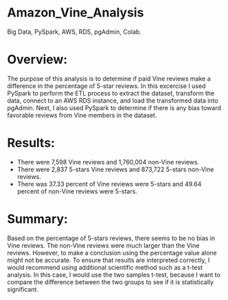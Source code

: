 # Amazon_Vine_Analysis
Big Data, PySpark, AWS, RDS, pgAdmin, Colab.

# Overview:

The purpose of this analysis is to determine if paid Vine reviews make a difference in the percentage of 5-star reviews.  In this excercise I used PySpark to perform the ETL process to extract the dataset, transform the data, connect to an AWS RDS instance, and load the transformed data into pgAdmin. Next, I also used PySpark to determine if there is any bias toward favorable reviews from Vine members in the dataset. 

# Results:

  - There were 7,598 Vine reviews and 1,760,004 non-Vine reviews.
  - There were 2,837 5-stars Vine reviews and 873,722 5-stars non-Vine reviews.
  - There was 37.33 percent of Vine reviews were 5-stars and 49.64 percent of non-Vine reviews were 5-stars.

# Summary:

Based on the percentage of 5-stars reviews, there seems to be no bias in Vine reviews.  The non-Vine reviews were much larger than the Vine reviews.  However, to make a conclusion using the percentage value alone might not be accurate.  To ensure that results are interpreted correctly, I would recommend using additional scientific method such as a t-test analysis.  In this case, I would use the two samples t-test, because I want to compare the difference between the two groups to see if it is statistically significant.
